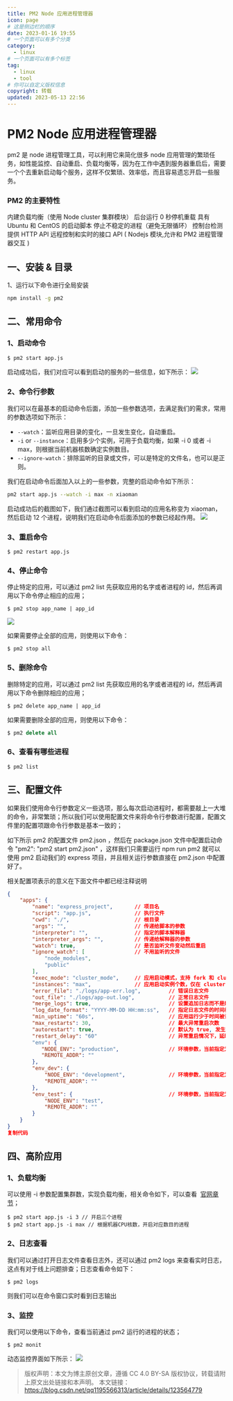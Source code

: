 ```yaml
---
title: PM2 Node 应用进程管理器
icon: page
# 这是侧边栏的顺序
date: 2023-01-16 19:55
# 一个页面可以有多个分类
category:
  - linux
# 一个页面可以有多个标签
tag:
  - linux
  - tool
# 你可以自定义版权信息
copyright: 转载
updated: 2023-05-13 22:56
---
```



# PM2 Node 应用进程管理器

pm2 是 node 进程管理工具，可以利用它来简化很多 node 应用管理的繁琐任务，如性能监控、自动重启、负载均衡等，因为在工作中遇到服务器重启后，需要一个个去重新启动每个服务，这样不仅繁琐、效率低，而且容易遗忘开启一些服务。

<!-- more -->
### PM2 的主要特性

内建负载均衡（使用 Node cluster 集群模块）
后台运行
0 秒停机重载
具有 Ubuntu 和 CentOS 的启动脚本
停止不稳定的进程（避免无限循环）
控制台检测
提供 HTTP API
远程控制和实时的接口 API ( Nodejs 模块,允许和 PM2 进程管理器交互 )

## 一、安装 & 目录

1、运行以下命令进行全局安装

```sh
npm install -g pm2
```

## 二、常用命令

### 1、启动命令

```sh
$ pm2 start app.js
```

启动成功后，我们对应可以看到启动的服务的一些信息，如下所示：
![](./_images/image-2023-01-16_20-17-01-358-Pm2.png)

### 2、命令行参数

我们可以在最基本的启动命令后面，添加一些参数选项，去满足我们的需求，常用的参数选项如下所示：

- `--watch`：监听应用目录的变化，一旦发生变化，自动重启。
- `-i` or `--instance`：启用多少个实例，可用于负载均衡，如果 -i 0 或者 -i max，则根据当前机器核数确定实例数目。
- `--ignore-watch`：排除监听的目录或文件，可以是特定的文件名，也可以是正则。

我们在启动命令后面加入以上的一些参数，完整的启动命令如下所示：

```sh
pm2 start app.js --watch -i max -n xiaoman
```

启动成功后的截图如下，我们通过截图可以看到启动的应用名称变为 xiaoman，然后启动 12 个进程，说明我们在启动命令后面添加的参数已经起作用。
![](./_images/image-2023-01-16_20-29-27-471-Pm2.png)



### 3、重启命令

```crystal
$ pm2 restart app.js
```

### 4、停止命令

停止特定的应用，可以通过 pm2 list 先获取应用的名字或者进程的 id，然后再调用以下命令停止相应的应用；

```crystal
$ pm2 stop app_name | app_id
```

![](./_images/image-2023-01-16_20-25-43-894-Pm2.png)

如果需要停止全部的应用，则使用以下命令：

```crystal
$ pm2 stop all
```

### 5、删除命令

删除特定的应用，可以通过 pm2 list 先获取应用的名字或者进程的 id，然后再调用以下命令删除相应的应用；

```crystal
$ pm2 delete app_name | app_id
```

如果需要删除全部的应用，则使用以下命令：

```sql
$ pm2 delete all
```

### 6、查看有哪些进程

```crystal
$ pm2 list
```

## 三、配置文件

如果我们使用命令行参数定义一些选项，那么每次启动进程时，都需要敲上一大堆的命令，非常繁琐；所以我们可以使用配置文件来将命令行参数进行配置，配置文件里的配置项跟命令行参数是基本一致的；

如下所示 pm2 的配置文件 pm2.json ，然后在 package.json 文件中配置启动命令 "pm2": "pm2 start pm2.json" ，这样我们只需要运行 npm run pm2 就可以使用 pm2 启动我们的 express 项目，并且相关运行参数直接在 pm2.json 中配置好了。

相关配置项表示的意义在下面文件中都已经注释说明

```json
{
    "apps": {
        "name": "express_project",       // 项目名
        "script": "app.js",              // 执行文件
        "cwd": "./",                     // 根目录
        "args": "",                      // 传递给脚本的参数
        "interpreter": "",               // 指定的脚本解释器
        "interpreter_args": "",          // 传递给解释器的参数
        "watch": true,                   // 是否监听文件变动然后重启
        "ignore_watch": [                // 不用监听的文件
            "node_modules",
            "public"
        ],
        "exec_mode": "cluster_mode",     // 应用启动模式，支持 fork 和 cluster 模式
        "instances": "max",              // 应用启动实例个数，仅在 cluster 模式有效 默认为 fork
        "error_file": "./logs/app-err.log",         // 错误日志文件
        "out_file": "./logs/app-out.log",           // 正常日志文件
        "merge_logs": true,                         // 设置追加日志而不是新建日志
        "log_date_format": "YYYY-MM-DD HH:mm:ss",   // 指定日志文件的时间格式
        "min_uptime": "60s",                        // 应用运行少于时间被认为是异常启动
        "max_restarts": 30,                         // 最大异常重启次数
        "autorestart": true,                        // 默认为 true, 发生异常的情况下自动重启
        "restart_delay": "60"                       // 异常重启情况下，延时重启时间
        "env": {
           "NODE_ENV": "production",                // 环境参数，当前指定为生产环境
           "REMOTE_ADDR": ""
        },
        "env_dev": {
            "NODE_ENV": "development",              // 环境参数，当前指定为开发环境
            "REMOTE_ADDR": ""
        },
        "env_test": {                               // 环境参数，当前指定为测试环境
            "NODE_ENV": "test",
            "REMOTE_ADDR": ""
        }
    }
}
复制代码
```

## 四、高阶应用

### 1、负载均衡

可以使用 -i 参数配置集群数，实现负载均衡，相关命令如下，可以查看  [官网章节](https://link.juejin.cn/?target=https%3A%2F%2Fpm2.keymetrics.io%2Fdocs%2Fusage%2Fcluster-mode%2F%23automatic-load-balancing "官网章节")；

```crystal
$ pm2 start app.js -i 3 // 开启三个进程
$ pm2 start app.js -i max // 根据机器CPU核数，开启对应数目的进程
```

### 2、日志查看

我们可以通过打开日志文件查看日志外，还可以通过 pm2 logs 来查看实时日志，这点有对于线上问题排查；日志查看命令如下：

```crystal
$ pm2 logs
```

则我们可以在命令窗口实时看到日志输出

### 3、监控

我们可以使用以下命令，查看当前通过 pm2 运行的进程的状态；

```crystal
$ pm2 monit
```

动态监控界面如下所示：
![](./_images/image-2023-01-16_20-26-45-191-Pm2.png)

> 版权声明：本文为博主原创文章，遵循 CC 4.0 BY-SA 版权协议，转载请附上原文出处链接和本声明。
> 本文链接：https://blog.csdn.net/qq1195566313/article/details/123564779
